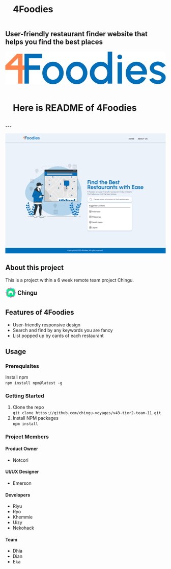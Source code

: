 <div id="user-content-toc">
 <ul>
  <summary><h1 style="display: inline-block;">4Foodies</h1></summary>
 </ul>
</div>

## User-friendly restaurant finder website that helps you find the best places

[![4foodies.svg](/public/4foodies.svg)](https://4foodies.netlify.app/)

<div id="user-content-toc">
 <ul>
  <summary><h1 style="display: inline-block;">Here is README of 4Foodies</h1></summary>
 </ul>
</div>
---

![Home-page-v3.svg](/public/Home-page-v3.svg)

## About this project

This is a project within a 6 week remote team project Chingu.

<!-- [![chingu-logo.png](/public/chingu-logo.png)](https://www.chingu.io/) -->
<img src="/public/chingu-logo.png" width="20%">

## Features of 4Foodies

- User-friendly responsive design
- Search and find by any keywords you are fancy
- List popped up by cards of each restaurant

## Usage

### Prerequisites

Install npm  
`npm install npm@latest -g`

### Getting Started

1. Clone the repo  
   `git clone https://github.com/chingu-voyages/v43-tier2-team-11.git`
2. Install NPM packages  
   `npm install`

### Project Members

#### Product Owner

- Notcori

#### UI/UX Designer

- Emerson

#### Developers

- Riyu
- Ryo
- Khemmie
- Uizy
- Nekohack

#### Team

- Dhia
- Dian
- Eka
